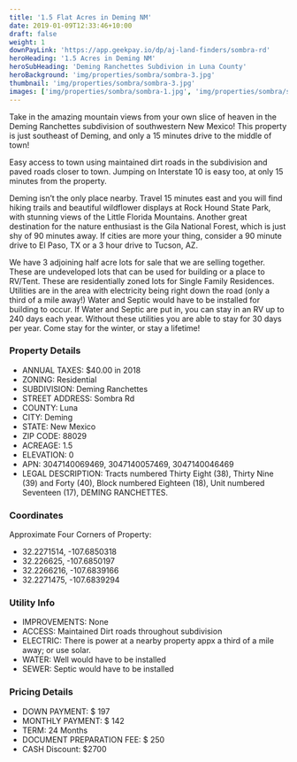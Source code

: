 ```yaml
---
title: '1.5 Flat Acres in Deming NM'
date: 2019-01-09T12:33:46+10:00
draft: false
weight: 1
downPayLink: 'https://app.geekpay.io/dp/aj-land-finders/sombra-rd'
heroHeading: '1.5 Acres in Deming NM'
heroSubHeading: 'Deming Ranchettes Subdivion in Luna County'
heroBackground: 'img/properties/sombra/sombra-3.jpg'
thumbnail: 'img/properties/sombra/sombra-3.jpg'
images: ['img/properties/sombra/sombra-1.jpg', 'img/properties/sombra/sombra-2.jpg', 'img/properties/sombra/sombra-3.jpg', 'img/properties/sombra/sombra-4.jpg', 'img/properties/sombra/sombra-5.jpg', 'img/properties/sombra/sombra-6.jpg', 'img/properties/sombra/sombra-7.jpg']
---
```


Take in the amazing mountain views from your own slice of heaven in the Deming Ranchettes subdivision of southwestern New Mexico! This property is just southeast of Deming, and only a 15 minutes drive to the middle of town! 

Easy access to town using maintained dirt roads in the subdivision and paved roads closer to town. Jumping on Interstate 10 is easy too, at only 15 minutes from the property. 

Deming isn’t the only place nearby. Travel 15 minutes east and you will find hiking trails and beautiful wildflower displays at Rock Hound State Park, with stunning views of the Little Florida Mountains. Another great destination for the nature enthusiast is the Gila National Forest, which is just shy of 90 minutes away. If cities are more your thing, consider a 90 minute drive to El Paso, TX or a 3 hour drive to Tucson, AZ.

We have 3 adjoining half acre lots for sale that we are selling together. These are undeveloped lots that can be used for building or a place to RV/Tent. These are residentially zoned lots for Single Family Residences. Utilities are in the area with electricity being right down the road (only a third of a mile away!) Water and Septic would have to be installed for building to occur. If Water and Septic are put in, you can stay in an RV up to 240 days each year. Without these utilities you are able to stay for 30 days per year. Come stay for the winter, or stay a lifetime! 

### Property Details

- ANNUAL TAXES: $40.00 in 2018
- ZONING: Residential 
- SUBDIVISION: Deming Ranchettes
- STREET ADDRESS: Sombra Rd
- COUNTY: Luna
- CITY: Deming
- STATE: New Mexico
- ZIP CODE: 88029
- ACREAGE: 1.5
- ELEVATION: 0
- APN: 3047140069469, 3047140057469, 3047140046469
- LEGAL DESCRIPTION: Tracts numbered Thirty Eight (38), Thirty Nine (39) and Forty (40), Block numbered Eighteen (18), Unit numbered Seventeen (17), DEMING RANCHETTES.

### Coordinates
Approximate Four Corners of Property:

* 32.2271514, -107.6850318
* 32.226625, -107.6850197
* 32.2266216, -107.6839166
* 32.2271475, -107.6839294

### Utility Info
- IMPROVEMENTS: None
- ACCESS: Maintained Dirt roads throughout subdivision
- ELECTRIC: There is power at a nearby property appx a third of a mile away; or use solar. 
- WATER: Well would have to be installed 
- SEWER: Septic would have to be installed

### Pricing Details
- DOWN PAYMENT: $ 197
- MONTHLY PAYMENT: $ 142
- TERM: 24 Months
- DOCUMENT PREPARATION FEE: $ 250
- CASH Discount: $2700
